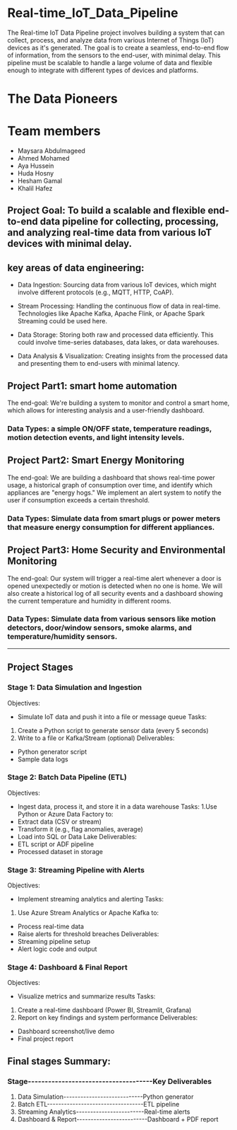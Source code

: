 # Real-time_IoT_Data_Pipeline
The Real-time IoT Data Pipeline project involves building a system that can collect, process, and analyze data from various Internet of Things (IoT) devices as it's generated.  The goal is to create a seamless, end-to-end flow of information, from the sensors to the end-user, with minimal delay. This pipeline must be scalable to handle a large volume of data and flexible enough to integrate with different types of devices and platforms.
# The Data Pioneers
# Team members
* Maysara Abdulmageed
* Ahmed Mohamed
* Aya Hussein
* Huda Hosny
* Hesham Gamal
* Khalil Hafez
## Project Goal: To build a scalable and flexible end-to-end data pipeline for collecting, processing, and analyzing real-time data from various IoT devices with minimal delay.

## key areas of data engineering:

* Data Ingestion: Sourcing data from various IoT devices, which might involve different protocols (e.g., MQTT, HTTP, CoAP).

* Stream Processing: Handling the continuous flow of data in real-time. Technologies like Apache Kafka, Apache Flink, or Apache Spark Streaming could be used here.

* Data Storage: Storing both raw and processed data efficiently. This could involve time-series databases, data lakes, or data warehouses.

* Data Analysis & Visualization: Creating insights from the processed data and presenting them to end-users with minimal latency.

## Project Part1: smart home automation
The end-goal: We're building a system to monitor and control a smart home, which allows for interesting analysis and a user-friendly dashboard.
### Data Types: a simple ON/OFF state, temperature readings, motion detection events, and light intensity levels.

## Project Part2: Smart Energy Monitoring
The end-goal: We are building a dashboard that shows real-time power usage, a historical graph of consumption over time, and identify which appliances are "energy hogs." We implement an alert system to notify the user if consumption exceeds a certain threshold.
### Data Types: Simulate data from smart plugs or power meters that measure energy consumption for different appliances.

## Project Part3: Home Security and Environmental Monitoring
The end-goal: Our system will trigger a real-time alert whenever a door is opened unexpectedly or motion is detected when no one is home. We will also create a historical log of all security events and a dashboard showing the current temperature and humidity in different rooms.
### Data Types: Simulate data from various sensors like motion detectors, door/window sensors, smoke alarms, and temperature/humidity sensors.


**************************************************************************************************************************************************************

## Project Stages
### Stage 1: Data Simulation and Ingestion
 Objectives:
 * Simulate IoT data and push it into a file or message queue 
Tasks:
 1. Create a Python script to generate sensor data (every 5 seconds)
 2. Write to a file or Kafka/Stream (optional) 
Deliverables:
* Python generator script
* Sample data logs

### Stage 2: Batch Data Pipeline (ETL)
 Objectives:
* Ingest data, process it, and store it in a data warehouse
 Tasks: 
1.Use Python or Azure Data Factory to:
* Extract data (CSV or stream) 
* Transform it (e.g., flag anomalies, average)
* Load into SQL or Data Lake 
Deliverables: 
* ETL script or ADF pipeline
* Processed dataset in storage

### Stage 3: Streaming Pipeline with Alerts
 Objectives:
 * Implement streaming analytics and alerting
 Tasks:
1.	Use Azure Stream Analytics or Apache Kafka to:
* Process real-time data
* Raise alerts for threshold breaches 
Deliverables: 
* Streaming pipeline setup 
* Alert logic code and output

### Stage 4:  Dashboard & Final Report
 Objectives:
* Visualize metrics and summarize results 
Tasks:
 1. Create a real-time dashboard (Power BI, Streamlit, Grafana)
 2. Report on key findings and system performance
Deliverables: 
* Dashboard screenshot/live demo
* Final project report
 
 
 ## Final stages Summary:
 ### Stage-------------------------------------Key Deliverables
 1. Data Simulation----------------------------Python generator
 2. Batch ETL----------------------------------ETL pipeline
 3. Streaming Analytics------------------------Real-time alerts
 4. Dashboard & Report-------------------------Dashboard + PDF report

